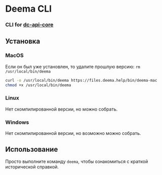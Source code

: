 # Deema CLI

### CLI for [dc-api-core](https://github.com/dimacrafter/dc-api-core)


## Установка


### MacOS

Если он был уже установлен, то удалите прошлую версию: `rm /usr/local/bin/deema`

```bash
curl -o /usr/local/bin/deema https://files.deema.help/bin/deema-mac
chmod +x /usr/local/bin/deema
```

### Linux

Нет скомпилированной версии, но можно собрать.

### Windows

Нет скомпилированной версии, но возможно можно собрать.


## Использование

Просто выполните команду `deema`, чтобы ознакомиться с краткой исторической справкой.